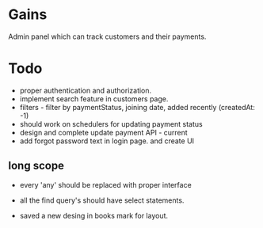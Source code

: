 # Gains
Admin panel which can track customers and their payments.


# Todo

- proper authentication and authorization.
- implement search feature in customers page.
- filters - filter by paymentStatus, joining date, added recently (createdAt: -1)
- should work on schedulers for updating payment status
- design and complete update payment API  - current
- add forgot password text in login page. and create UI

## long scope
- every 'any' should be replaced with proper interface
- all the find query's should have select statements.

- saved a new desing in books mark for layout.